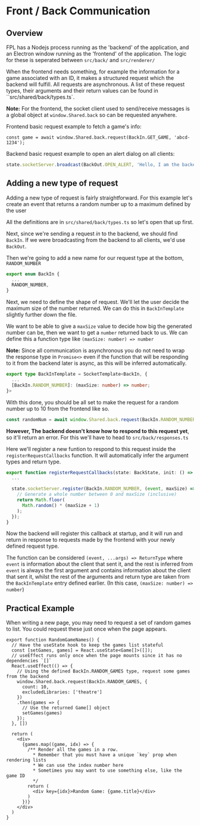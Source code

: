 # Front / Back Communication

## Overview

FPL has a Nodejs process running as the 'backend' of the application, and an Electron window running as the 'frontend' of the application. The logic for these is seperated between `src/back/` and `src/renderer/`

When the frontend needs something, for example the information for a game associated with an ID, it makes a structured request which the backend will fulfill. All requests are asynchronous. A list of these request types, their arguments and their return values can be found in ``src/shared/back/types.ts`.

**Note:** For the frontend, the socket client used to send/receive messages is a global object at `window.Shared.back` so can be requested anywhere.

Frontend basic request example to fetch a game's info: 
```tsx
const game = await window.Shared.back.request(BackIn.GET_GAME, 'abcd-1234');
```

Backend basic request example to open an alert dialog on all clients:
```ts
state.socketServer.broadcast(BackOut.OPEN_ALERT, 'Hello, I am the backend!');
```

## Adding a new type of request

Adding a new type of request is fairly straightforward. For this example let's create an event that returns a random number up to a maximum defined by the user

All the definitions are in `src/shared/back/types.ts` so let's open that up first.

Next, since we're sending a request *in* to the backend, we should find `BackIn`. If we were broadcasting from the backend to all clients, we'd use `BackOut`.

Then we're going to add a new name for our request type at the bottom, `RANDOM_NUMBER`

```ts title="src/shared/back/types.ts"
export enum BackIn {
  ...
  RANDOM_NUMBER,
}
```

Next, we need to define the shape of request. We'll let the user decide the maximum size of the number returned. We can do this in `BackInTemplate` slightly further down the file.

We want to be able to give a `maxSize` value to decide how big the generated number can be, then we want to get a `number` returned back to us. We can define this a function type like `(maxSize: number) => number`

**Note:** Since all communication is asynchronous you do not need to wrap the response type in `Promise<>` even if the function that will be responding to it from the backend later is async, as this will be inferred automatically.

```ts title="src/shared/back/types.ts"
export type BackInTemplate = SocketTemplate<BackIn, {
  ...
  [BackIn.RANDOM_NUMBER]: (maxSize: number) => number;
}>
```

With this done, you should be all set to make the request for a random number up to 10 from the frontend like so.

```ts 
const randomNum = await window.Shared.back.request(BackIn.RANDOM_NUMBER, 10);
```

**However, The backend doesn't know how to respond to this request yet**, so it'll return an error. For this we'll have to head to `src/back/responses.ts`

Here we'll register a new funtion to respond to this request inside the `registerRequestCallbacks` function. It will automatically infer the argument types and return type.

```ts title="src/back/responses.ts"
export function registerRequestCallbacks(state: BackState, init: () => Promise<void>): void {
  ...

  state.socketServer.register(BackIn.RANDOM_NUMBER, (event, maxSize) => {
    // Generate a whole number between 0 and maxSize (inclusive)
    return Math.floor(
      Math.random() * (maxSize + 1)
    );
  });
}
```

Now the backend will register this callback at startup, and it will run and return in response to requests made by the frontend with your newly defined request type.

The function can be considered `(event, ...args) => ReturnType` where `event` is information about the client that sent it, and the rest is inferred from 
`event` is always the first argument and contains information about the client that sent it, whilst the rest of the arguments and return type are taken from the `BackInTemplate` entry defined earlier. (In this case, `(maxSize: number) => number`)

## Practical Example

When writing a new page, you may need to request a set of random games to list. You could request these just once when the page appears.

```tsx 
export function RandomGameNames() {
  // Have the useState hook to keep the games list stateful
  const [setGames, games] = React.useState<Game[]>([]);
  // useEffect runs only once when the page mounts since it has no dependencies `[]`
  React.useEffect(() => {
    // Using the defined BackIn.RANDOM_GAMES type, request some games from the backend
    window.Shared.back.request(BackIn.RANDOM_GAMES, {
      count: 10,
      excludedLibraries: ['theatre']
    })
    .then(games => {
      // Use the returned Game[] object
      setGames(games)
    });
  }, [])

  return (
    <div>
      {games.map((game, idx) => {
        /** Render all the games in a row. 
          * Remember that you must have a unique `key` prop when rendering lists 
          * We can use the index number here
          * Sometimes you may want to use something else, like the game ID
          */
        return (
          <div key={idx}>Random Game: {game.title}</div>
        )
      })}
    </div>
  )
}
```